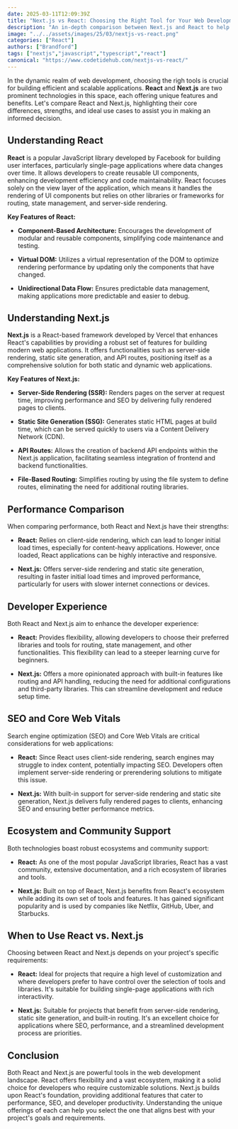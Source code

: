 ```yaml
---
date: 2025-03-11T12:09:39Z
title: "Next.js vs React: Choosing the Right Tool for Your Web Development Project"
description: "An in-depth comparison between Next.js and React to help you determine the best choice for your web development needs."
image: "../../assets/images/25/03/nextjs-vs-react.png"
categories: ["React"]
authors: ["Brandford"]
tags: ["nextjs","javascript","typescript","react"]
canonical: "https://www.codetidehub.com/nextjs-vs-react/"
---
```



In the dynamic realm of web development, choosing the righ tools is crucial for building efficient and scalable applications. **React** and **Next.js** are two prominent technologies in this space, each offering unique features and benefits. Let's compare React and Next.js, highlighting their core differences, strengths, and ideal use cases to assist you in making an informed decision.

## Understanding React

**React** is a popular JavaScript library developed by Facebook for building user interfaces, particularly single-page applications where data changes over time. It allows developers to create reusable UI components, enhancing development efficiency and code maintainability. React focuses solely on the view layer of the application, which means it handles the rendering of UI components but relies on other libraries or frameworks for routing, state management, and server-side rendering.

**Key Features of React:**

- **Component-Based Architecture:** Encourages the development of modular and reusable components, simplifying code maintenance and testing.

- **Virtual DOM:** Utilizes a virtual representation of the DOM to optimize rendering performance by updating only the components that have changed.

- **Unidirectional Data Flow:** Ensures predictable data management, making applications more predictable and easier to debug.

## Understanding Next.js

**Next.js** is a React-based framework developed by Vercel that enhances React's capabilities by providing a robust set of features for building modern web applications. It offers functionalities such as server-side rendering, static site generation, and API routes, positioning itself as a comprehensive solution for both static and dynamic web applications.

**Key Features of Next.js:**

- **Server-Side Rendering (SSR):** Renders pages on the server at request time, improving performance and SEO by delivering fully rendered pages to clients.

- **Static Site Generation (SSG):** Generates static HTML pages at build time, which can be served quickly to users via a Content Delivery Network (CDN).

- **API Routes:** Allows the creation of backend API endpoints within the Next.js application, facilitating seamless integration of frontend and backend functionalities.

- **File-Based Routing:** Simplifies routing by using the file system to define routes, eliminating the need for additional routing libraries.

## Performance Comparison

When comparing performance, both React and Next.js have their strengths:

- **React:** Relies on client-side rendering, which can lead to longer initial load times, especially for content-heavy applications. However, once loaded, React applications can be highly interactive and responsive.

- **Next.js:** Offers server-side rendering and static site generation, resulting in faster initial load times and improved performance, particularly for users with slower internet connections or devices.

## Developer Experience

Both React and Next.js aim to enhance the developer experience:

- **React:** Provides flexibility, allowing developers to choose their preferred libraries and tools for routing, state management, and other functionalities. This flexibility can lead to a steeper learning curve for beginners.

- **Next.js:** Offers a more opinionated approach with built-in features like routing and API handling, reducing the need for additional configurations and third-party libraries. This can streamline development and reduce setup time.

## SEO and Core Web Vitals

Search engine optimization (SEO) and Core Web Vitals are critical considerations for web applications:

- **React:** Since React uses client-side rendering, search engines may struggle to index content, potentially impacting SEO. Developers often implement server-side rendering or prerendering solutions to mitigate this issue.

- **Next.js:** With built-in support for server-side rendering and static site generation, Next.js delivers fully rendered pages to clients, enhancing SEO and ensuring better performance metrics.

## Ecosystem and Community Support

Both technologies boast robust ecosystems and community support:

- **React:** As one of the most popular JavaScript libraries, React has a vast community, extensive documentation, and a rich ecosystem of libraries and tools.

- **Next.js:** Built on top of React, Next.js benefits from React's ecosystem while adding its own set of tools and features. It has gained significant popularity and is used by companies like Netflix, GitHub, Uber, and Starbucks.

## When to Use React vs. Next.js

Choosing between React and Next.js depends on your project's specific requirements:

- **React:** Ideal for projects that require a high level of customization and where developers prefer to have control over the selection of tools and libraries. It's suitable for building single-page applications with rich interactivity.

- **Next.js:** Suitable for projects that benefit from server-side rendering, static site generation, and built-in routing. It's an excellent choice for applications where SEO, performance, and a streamlined development process are priorities.

## Conclusion

Both React and Next.js are powerful tools in the web development landscape. React offers flexibility and a vast ecosystem, making it a solid choice for developers who require customizable solutions. Next.js builds upon React's foundation, providing additional features that cater to performance, SEO, and developer productivity. Understanding the unique offerings of each can help you select the one that aligns best with your project's goals and requirements.
